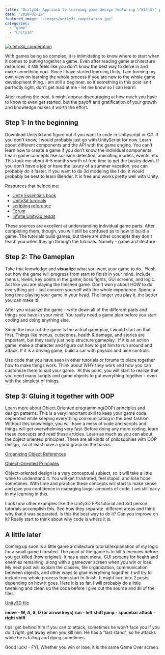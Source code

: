 ```yaml
---
title: "Unity3d: Approach to learning game design featuring \"Kill5\" playable game"
date: "2010-02-22"
featured_image: "/images/unity3d_cooperation.jpg"
categories: 
  - "game"
  - "unity3d"
---
```


[![unity3d_cooperation](/images/unity3d_cooperation.jpg "unity3d_cooperation")](http://blog.scottpetrovic.com/wp-content/uploads/2010/02/unity3d_cooperation.jpg)

With games being so complex, it is intimidating to know where to start when it comes to putting together a game. Even after reading game architecture resources, it still feels like you don't know the best way to delve in and make something cool. Since I have started learning Unity, I am forming my own view on learning the whole process if you are new to the whole game development thing. I am still a beginner, so if something in this post isn't perfectly right, don't get mad at me - let me know so I can learn!

After reading the post, it might appear discouraging at how much you have to know to even get started, but the payoff and gratification of your growth and knowledge makes it worth the effort.

## Step 1: In the beginning

Download Unity3d and figure out if you want to code in Unityscript or C#. If you don't know, I would probably just go with UnityScript for now. Learn about different components and the API with the game engine. You can't learn how to create a game if you don't know the individual components. Learn game concepts like collision detection, animating models, events, etc. This took me about 4-5 months worth of free time to get the basics down. If you don't have a job or have the luxury of a summer vacation, you can probably do it faster. If you want to do 3d modeling like I do, it would probably be best to learn Blender. It is free and works pretty well with Unity.

Resources that helped me:

- [Unity Essentials book](http://www.packtpub.com/unity-game-development-essentials/book)
- [Unity3d turorials](http://unity3d.com/support/resources/tutorials/)
- [scripting reference](http://unity3d.com/support/documentation/ScriptReference/index.html)
- [Forum](http://forum.unity3d.com/)
- [Infinte Unity3d reddit](http://www.reddit.com/r/Unity3D/)

These sources are excellent at understanding individual game parts. After completing them, though, you will still be confused as to how to build a game. The tutorials build games, but there are other concepts they don't teach you when they go through the tutorials. Namely - game architecture

## Step 2: The Gameplan

Take that knowledge and **visualize** what you want your game to do . Flesh out how the game will progress from start to finish in your mind. Include menus, levels, key points in the game, boss fights, GUI screens, and logic. Act like you are playing the finished game. Don't worry about HOW to do everything yet - just concern yourself with the whole experience. Spend a long time playing your game in your head. The longer you play it, the better you can make it!

After you visualize the game - write down all of the different parts and things you have in your mind. You really need a game plan before you start coding and doing anything else.

Since the heart of the game is the actual gameplay, I would start on that first. Things like menus, cutscenes, health & damage, and stories are important, but they really just help structure gameplay.  If it is an action game, make a character and figure out how to get him to run around and attack. If it is a driving game, build a car with physics and nice controls.

Use code that you have seen in other tutorials or forums to piece together how to make things work. Think about WHY they work and how you can customize them to suit your game.  At this point, you will start to realize that you need many scripts and game objects to put everything together - even with the simplest of things.

## Step 3: Gluing it together with OOP

Learn more about Object Oriented programming(OOP) principles and design patterns. This is a very important skill to keep your game code seperated while keeping everything communicating in the best fashion. Without this knowledge, you will have a mess of code and scripts and things will get overwhelming very fast. Before doing any more coding, learn these concepts and read these articles. Learn as much as you can about the object oriented principles. There are all kinds of philosophies with OOP design,  so at least have a good grasp on the basics.

[Organizing Object References](http://www.unityessentials.com/blog/articles/references.html)

[Object-Oriented Principles](http://www.codeproject.com/KB/architecture/OOP_Concepts_and_manymore.aspx)

Object-oriented design is a very conceptual subject, so it will take a little while to understand it. You will get frustrated, feel stupid, and lose hope sometimes. With time and practice these concepts will start to make sense and give you confidence in managing larger amounts of code. I am still early in my learning in this.

Look how other examples like the Unity3D FPS tutorial and 3rd person tutorials accomplish this. See how they separate  different areas and think why that it was separated. Is this the best way to do it? Can you improve on it? Really start to think about why code is where it is.

## A little later

Coming up soon is a little game architecture tutorial/explanation of my logic for a small game I created. The point of the game is to kill 5 enemies before you get killed (how original). It has a start menu, GUI screens for health and enemies remaining, along with a gameover screen when you win or lose.  My next post will explain the classes, file organization, communication between objects, and other ways to glue everything together. I will try to include my whole process from start to finish. It might turn into 2 posts depending on how it goes. Here it is so far. I will probably do a little tweaking and clean up the code before I give out the source and all of the files.

[Unity3D file](/unity3d/kill5.unity3d)

**move - W, A, S, D (or arrow keys) run - left shift jump - spacebar attack - right shift**

tips: get behind him if you can to attack, sometimes he won't face you if you do it right. get away when you kill him. He has a "last stand", so he attacks while he is falling and dying sometimes.

Good luck! - FYI, Whether you win or lose, it is the same Game Over screen.
